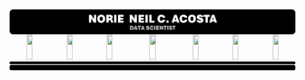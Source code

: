 <div style = "display: flex; flex-direction: column; align-items: center;">
    <!-- HEADER -->
    <img src = "IMPORT FILES/PROFILEHeader.png" alt = "Profile Header" style = "width: 100%;"/>
    <div align = "center" style = "width: 100%;">
        <a href = "#"><img src = "BUTTONGitHub.svg" width = "14%" height = 45></a><a href = "#"><img src = "BUTTONGitHub.svg" width = "14%" height = 45></a><a href = "https://linkedin.com/in/norzzielein"><img src = "BUTTONGitHub.svg" width = "14%" height = 45></a><a href = "https://github.com/norzzielein"><img src = "BUTTONGitHub.svg" width = "16%" height = 45></a><a href = "https://facebook.com/norzzielein"><img src = "BUTTONGitHub.svg" width = "14%" height = 45></a><a href = "https://instagram.com/norzzielein"><img src = "BUTTONGitHub.svg" width = "14%" height = 45></a><a href = "https://twitter.com/norzzielein"><img src = "BUTTONGitHub.svg" width = "14%" height = 45></a>
    </div>
    <!-- FOOTER -->
    <img src = "IMPORT FILES/PROFILEFooter.png" alt = "Profile Header" style = "width: 100%;"/>
</div>

